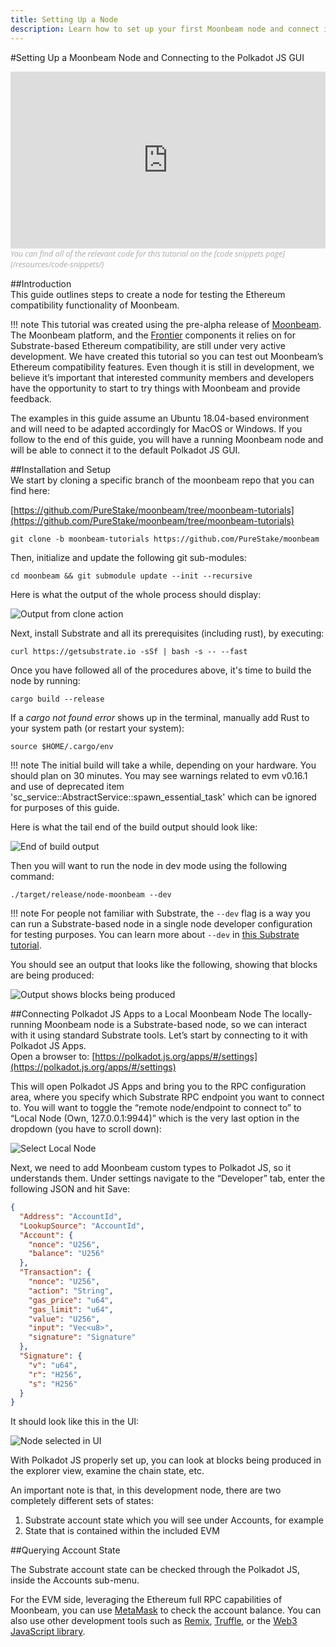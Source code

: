 ```yaml
---
title: Setting Up a Node
description: Learn how to set up your first Moonbeam node and connect it to the Polkadot JS GUI.
---
```


#Setting Up a Moonbeam Node and Connecting to the Polkadot JS GUI  
<style>.embed-container { position: relative; padding-bottom: 56.25%; height: 0; overflow: hidden; max-width: 100%; } .embed-container iframe, .embed-container object, .embed-container embed { position: absolute; top: 0; left: 0; width: 100%; height: 100%; }</style><div class='embed-container'><iframe src='https://www.youtube.com/embed//0HZDeqBhCXM' frameborder='0' allowfullscreen></iframe></div>
<style>.caption { font-family: Open Sans, sans-serif; font-size: 0.9em; color: rgba(170, 170, 170, 1); font-style: italic; letter-spacing: 0px; position: relative;}</style><div class='caption'>You can find all of the relevant code for this tutorial on the [code snippets page](/resources/code-snippets/)</div>

##Introduction  
This guide outlines steps to create a node for testing the Ethereum compatibility functionality of Moonbeam.

!!! note
    This tutorial was created using the pre-alpha release of [Moonbeam](https://github.com/PureStake/moonbeam/tree/moonbeam-tutorials). The Moonbeam platform, and the [Frontier](https://github.com/paritytech/frontier) components it relies on for Substrate-based Ethereum compatibility, are still under very active development. We have created this tutorial so you can test out Moonbeam’s Ethereum compatibility features. Even though it is still in development, we believe it’s important that interested community members and developers have the opportunity to start to try things with Moonbeam and provide feedback.

The examples in this guide assume an Ubuntu 18.04-based environment and will need to be adapted accordingly for MacOS or Windows. If you follow to the end of this guide, you will have a running Moonbeam node and will be able to connect it to the default Polkadot JS GUI.

##Installation and Setup  
We start by cloning a specific branch of the moonbeam repo that you can find here:

[https://github.com/PureStake/moonbeam/tree/moonbeam-tutorials](https://github.com/PureStake/moonbeam/tree/moonbeam-tutorials)

```
git clone -b moonbeam-tutorials https://github.com/PureStake/moonbeam
```

Then, initialize and update the following git sub-modules:

```
cd moonbeam && git submodule update --init --recursive
```

Here is what the output of the whole process should display:

![Output from clone action](/images/setting-up-a-node/setting-up-node-1b.png)

Next, install Substrate and all its prerequisites (including rust), by executing:

```
curl https://getsubstrate.io -sSf | bash -s -- --fast
```

Once you have followed all of the procedures above, it's time to build the node by running:

```
cargo build --release
```

If a _cargo not found error_ shows up in the terminal, manually add Rust to your system path (or restart your system):

```
source $HOME/.cargo/env
```

!!! note
    The initial build will take a while, depending on your hardware. You should plan on 30 minutes. You may see warnings related to evm v0.16.1 and use of deprecated item 'sc_service::AbstractService::spawn_essential_task' which can be ignored for purposes of this guide.

Here is what the tail end of the build output should look like:

![End of build output](/images/setting-up-a-node/setting-up-node-2a.png)

Then you will want to run the node in dev mode using the following command:

```
./target/release/node-moonbeam --dev
```

!!! note
    For people not familiar with Substrate, the `--dev` flag is a way you can run a Substrate-based node in a single node developer configuration for testing purposes. You can learn more about `--dev` in [this Substrate tutorial](https://substrate.dev/docs/en/tutorials/create-your-first-substrate-chain/interact).

You should see an output that looks like the following, showing that blocks are being produced:

![Output shows blocks being produced](/images/setting-up-a-node/setting-up-node-3a.png)

##Connecting Polkadot JS Apps to a Local Moonbeam Node
The locally-running Moonbeam node is a Substrate-based node, so we can interact with it using standard Substrate tools. Let’s start by connecting to it with Polkadot JS Apps.  
Open a browser to: [https://polkadot.js.org/apps/#/settings](https://polkadot.js.org/apps/#/settings)

This will open Polkadot JS Apps and bring you to the RPC configuration area, where you specify which Substrate RPC endpoint you want to connect to. You will want to toggle the “remote node/endpoint to connect to” to “Local Node (Own, 127.0.0.1:9944)” which is the very last option in the dropdown (you have to scroll down):

![Select Local Node](/images/setting-up-a-node/setting-up-node-4a.png)

Next, we need to add Moonbeam custom types to Polkadot JS, so it understands them. Under settings navigate to the “Developer” tab, enter the following JSON and hit Save:

``` json
{
  "Address": "AccountId",
  "LookupSource": "AccountId",
  "Account": {
    "nonce": "U256",
    "balance": "U256"
  },
  "Transaction": {
    "nonce": "U256",
    "action": "String",
    "gas_price": "u64",
    "gas_limit": "u64",
    "value": "U256",
    "input": "Vec<u8>",
    "signature": "Signature"
  },
  "Signature": {
    "v": "u64",
    "r": "H256",
    "s": "H256"
  }
}
```

It should look like this in the UI:

![Node selected in UI](/images/setting-up-a-node/setting-up-node-5a.png)

With Polkadot JS properly set up, you can look at blocks being produced in the explorer view, examine the chain state, etc.

An important note is that, in this development node, there are two completely different sets of states:

1. Substrate account state which you will see under Accounts, for example
2. State that is contained within the included EVM

##Querying Account State

The Substrate account state can be checked through the Polkadot JS, inside the Accounts sub-menu. 

For the EVM side, leveraging the Ethereum full RPC capabilities of Moonbeam, you can use [MetaMask](/getting-started/using-metamask/) to check the account balance. You can also use other development tools such as [Remix](/getting-started/using-remix/), [Truffle](/getting-started/using-truffle/), or the [Web3 JavaScript library](/getting-started/web3-transaction/).

